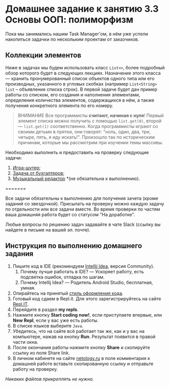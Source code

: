 # Домашнее задание к занятию 3.3 Основы ООП: полиморфизм

Пока мы занимались нашим Task Manager'ом, в нём уже успели накопиться задачки по нескольким проектам от заказчиков.

## Коллекции элементов
Ниже в задачах мы будем использовать класс `List<>`, более подробный обзор которого будет в следующих лекциях. 
Назначение этого класса — хранить пронумерованный список объектов одного типа или его производных, указанного в угловых скобках (например `List<String> list` – объявление списка строк).
В первой задаче будет дан пример работы со списком, его создания и наполнения элементами, определения количества элементов, содержащихся в нём, а также получения конкретного элемента по его номеру.

> ВНИМАНИЕ
> Все программисты **считают, начиная с нуля**! Первый элемент списка можно получить с помощью `list.get(0)`, второй — `list.get(1)` соответственно.
> Когда программисты играют со своими детьми в прятки, они говорят: "ноль, один, два, три, четыре, пять, я иду искать!".
> Произошло так по историческим причинам, которые мы рассмотрим при изучении темы массивы.

Необходимо выполнить и предоставить на проверку следующие задачи:

1. [Игра-шутер](/polymorphism/2.3.1./);
2. [Задача от бухгалтеров](/polymorphism/2.3.2./);
3. [Музыкальный редактор](/polymorphism/2.3.3./) *(не обязательна к выполнению).

=======

Все задачи обязательны к выполнению для получения зачета (кроме заданий со звездочкой). Присылать на проверку можно каждую задачу по отдельности или все задачи вместе. Во время проверки по частям ваша домашняя работа будет со статусом "На доработке".

Любые вопросы по решению задач задавайте в чате Slack (ссылку вы найдете в письме на вашей эл. почте).

## Инструкция по выполнению домашнего задания

1. Пишите код в IDE (рекомендуем [Intellij Idea](https://www.jetbrains.com/idea/download/), версия Community).
    1. Почему лучше работать в IDE? — Ускоряет работу, есть подсветка ошибок, отладка по шагам.
    1. Почему Intellij Idea? — Родитель Android Studio, бесплатная, умная.
2. Опирайтесь на принятый [стиль оформления кода](https://github.com/netology-code/codestyle/blob/master/java/README.md).
3. Готовый код сдаем в Repl.it.  Для этого зарегистрируйтесь на сайте [Repl.IT](http://repl.it/).
4. Перейдите в раздел **my repls**.
5. Нажмите кнопку **Start coding now!**, если приступаете впервые, или **New Repl**, если у вас уже есть работы.
6. В списке языков выберите `Java`.
7. Убедитесь, что на сайте всё работает так же, как и у вас на компьютере, нажав на кнопку **Run**. Результат появится в правой части окна.
8. После окончания работы нажмите кнопку **Share** и скопируйте ссылку из поля Share link.
9. В личном кабинете на сайте [netology.ru](http://netology.ru/) в поле комментария к домашней работе вставьте скопированную ссылку и отправьте работу на проверку.

*Никаких файлов прикреплять не нужно.*
